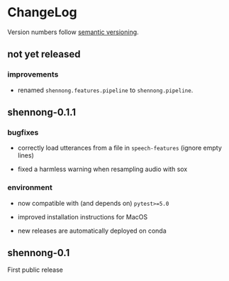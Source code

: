 # ChangeLog

Version numbers follow [semantic versioning](https://semver.org).

## not yet released

### improvements

* renamed `shennong.features.pipeline` to `shennong.pipeline`.

## shennong-0.1.1

### bugfixes

* correctly load utterances from a file in `speech-features` (ignore empty lines)

* fixed a harmless warning when resampling audio with sox

### environment

* now compatible with (and depends on) `pytest>=5.0`

* improved installation instructions for MacOS

* new releases are automatically deployed on conda

## shennong-0.1

First public release

